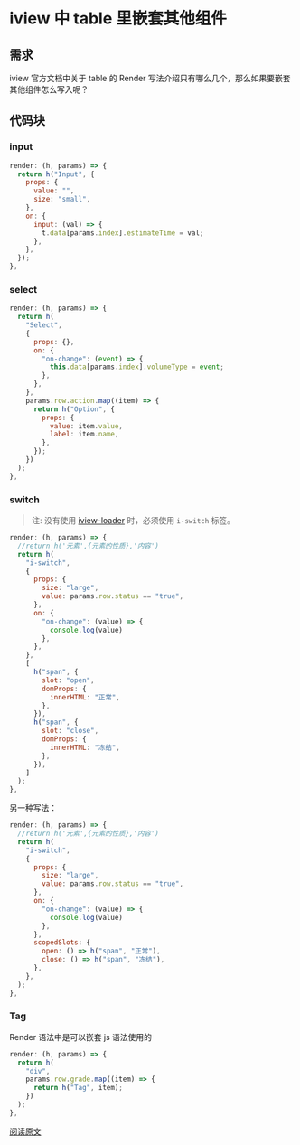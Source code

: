 # iview 中 table 里嵌套其他组件

## 需求

iview 官方文档中关于 table 的 Render 写法介绍只有哪么几个，那么如果要嵌套其他组件怎么写入呢？

## 代码块

### input

```js
render: (h, params) => {
  return h("Input", {
    props: {
      value: "",
      size: "small",
    },
    on: {
      input: (val) => {
        t.data[params.index].estimateTime = val;
      },
    },
  });
},
```

### select

```js
render: (h, params) => {
  return h(
    "Select",
    {
      props: {},
      on: {
        "on-change": (event) => {
          this.data[params.index].volumeType = event;
        },
      },
    },
    params.row.action.map((item) => {
      return h("Option", {
        props: {
          value: item.value,
          label: item.name,
        },
      });
    })
  );
},
```

### switch

> 注: 没有使用 [iview-loader](https://www.iviewui.com/docs/guide/iview-loader) 时，必须使用 `i-switch` 标签。

```js
render: (h, params) => {
  //return h('元素',{元素的性质},'内容')
  return h(
    "i-switch",
    {
      props: {
        size: "large",
        value: params.row.status == "true",
      },
      on: {
        "on-change": (value) => {
          console.log(value)
        },
      },
    },
    [
      h("span", {
        slot: "open",
        domProps: {
          innerHTML: "正常",
        },
      }),
      h("span", {
        slot: "close",
        domProps: {
          innerHTML: "冻结",
        },
      }),
    ]
  );
},
```

另一种写法：

```js
render: (h, params) => {
  //return h('元素',{元素的性质},'内容')
  return h(
    "i-switch",
    {
      props: {
        size: "large",
        value: params.row.status == "true",
      },
      on: {
        "on-change": (value) => {
          console.log(value)
        },
      },
      scopedSlots: {
        open: () => h("span", "正常"),
        close: () => h("span", "冻结"),
      },
    },
  );
},
```

### Tag

Render 语法中是可以嵌套 js 语法使用的

```js
render: (h, params) => {
  return h(
    "div",
    params.row.grade.map((item) => {
      return h("Tag", item);
    })
  );
},
```

[阅读原文](https://blog.csdn.net/weixin_42981419/article/details/86162561)
